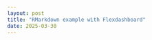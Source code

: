 ```yaml
---
layout: post
title: "RMarkdown example with Flexdashboard"
date: 2025-03-30
---
```


<meta http-equiv="refresh" content="0; url=" />
